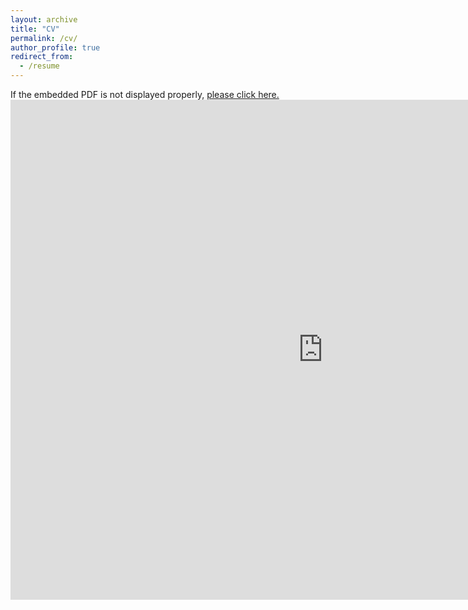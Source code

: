 ```yaml
---
layout: archive
title: "CV"
permalink: /cv/
author_profile: true
redirect_from:
  - /resume
---
```


If the embedded PDF is not displayed properly, <a href="https://hyukhson.github.io/files/CV_Hyuk_Son.pdf" target="_blank">please click here.</a> <embed src="https://hyukhson.github.io/files/CV_Hyuk_Son.pdf" width="1000px" height="800px" /> 
